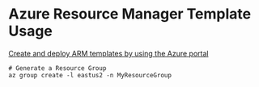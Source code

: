 # Azure Resource Manager Template Usage

[Create and deploy ARM templates by using the Azure portal](https://learn.microsoft.com/en-us/azure/azure-resource-manager/templates/quickstart-create-templates-use-the-portal)


```
# Generate a Resource Group
az group create -l eastus2 -n MyResourceGroup
```



